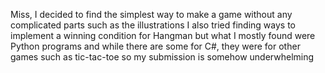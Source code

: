 Miss, I decided to find the simplest way to make a game without any complicated parts such as the illustrations
I also tried finding ways to implement a winning condition for Hangman but what I mostly found were Python programs and while there are some for C#, 
they were for other games such as tic-tac-toe so my submission is somehow underwhelming
